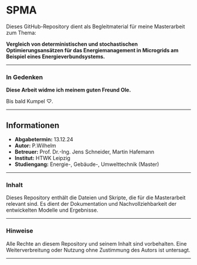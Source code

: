 # SPMA

Dieses GitHub-Repository dient als Begleitmaterial für meine Masterarbeit zum Thema:

**Vergleich von deterministischen und stochastischen Optimierungsansätzen für das Energiemanagement in Microgrids am Beispiel eines Energieverbundsystems.**

---

### In Gedenken

**Diese Arbeit widme ich meinem guten Freund Ole.** 

Bis bald Kumpel ♡. 

---

## Informationen

- **Abgabetermin:** 13.12.24
- **Autor:** P.Wilhelm
- **Betreuer:** Prof. Dr.-Ing. Jens Schneider, Martin Hafemann
- **Institut:** HTWK Leipzig
- **Studiengang:** Energie-, Gebäude-, Umwelttechnik (Master)
---

### Inhalt

Dieses Repository enthält die Dateien und Skripte, die für die Masterarbeit relevant sind. Es dient der Dokumentation und Nachvollziehbarkeit der entwickelten Modelle und Ergebnisse.

---

### Hinweise

Alle Rechte an diesem Repository und seinem Inhalt sind vorbehalten. Eine Weiterverbreitung oder Nutzung ohne Zustimmung des Autors ist untersagt.

---



